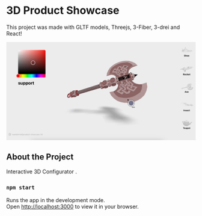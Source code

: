 # 3D Product Showcase

This project was made with GLTF models, Threejs, 3-Fiber, 3-drei and React!

![Demo](/src/img/demo.png)

## About the Project

Interactive 3D Configurator .

### `npm start`

Runs the app in the development mode.\
Open [http://localhost:3000](http://localhost:3000) to view it in your browser.
